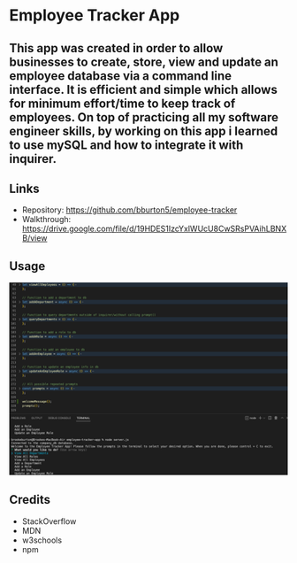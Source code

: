 # Employee Tracker App

## This app was created in order to allow businesses to create, store, view and update an employee database via a command line interface. It is efficient and simple which allows for minimum effort/time to keep track of employees. On top of practicing all my software engineer skills, by working on this app i learned to use mySQL and how to integrate it with inquirer.

## Links

- Repository: https://github.com/bburton5/employee-tracker
- Walkthrough: https://drive.google.com/file/d/19HDES1IzcYxlWUcU8CwSRsPVAihLBNXB/view

## Usage

![screenshot of the main prompts in the app](./images/image0.png)

## Credits

- StackOverflow
- MDN
- w3schools
- npm
